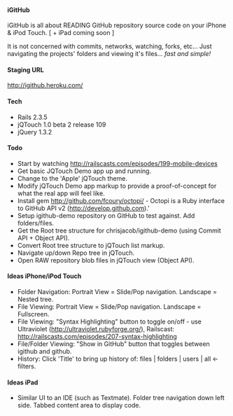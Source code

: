 #### iGitHub
iGitHub is all about READING GitHub repository source code on your iPhone & iPod Touch. [ + iPad coming soon ] 

It is not concerned with commits, networks, watching, forks, etc... Just navigating the projects' folders and viewing it's files... *fast and simple!*

#### Staging URL
http://igithub.heroku.com/

#### Tech
* Rails 2.3.5
* jQTouch 1.0 beta 2 release 109
* jQuery 1.3.2

#### Todo
* Start by watching http://railscasts.com/episodes/199-mobile-devices
* Get basic JQTouch Demo app up and running.
* Change to the 'Apple' jQTouch theme.
* Modify jQTouch Demo app markup to provide a proof-of-concept for what the real app will feel like.
* Install gem http://github.com/fcoury/octopi/ - Octopi is a Ruby interface to GitHub API v2 (http://develop.github.com).'
* Setup igithub-demo repository on GitHub to test against. Add folders/files.
* Get the Root tree structure for chrisjacob/igithub-demo (using Commit API + Object API).
* Convert Root tree structure to jQTouch list markup.
* Navigate up/down Repo tree in jQTouch.
* Open RAW repository blob files in jQTouch view (Object API).

#### Ideas iPhone/iPod Touch
* Folder Navigation: Portrait View = Slide/Pop navigation. Landscape = Nested tree.
* File Viewing: Portrait View = Slide/Pop navigation. Landscape = Fullscreen.
* File Viewing: "Syntax Highlighting" button to toggle on/off - use Ultraviolet (http://ultraviolet.rubyforge.org/), Railscast: http://railscasts.com/episodes/207-syntax-highlighting
* File/Folder Viewing: "Show in GitHub" button that toggles between igithub and github.
* History: Click 'Title' to bring up history of: files | folders | users | all <- filters.

#### Ideas iPad
* Similar UI to an IDE (such as Textmate). Folder tree navigation down left side. Tabbed content area to display code.